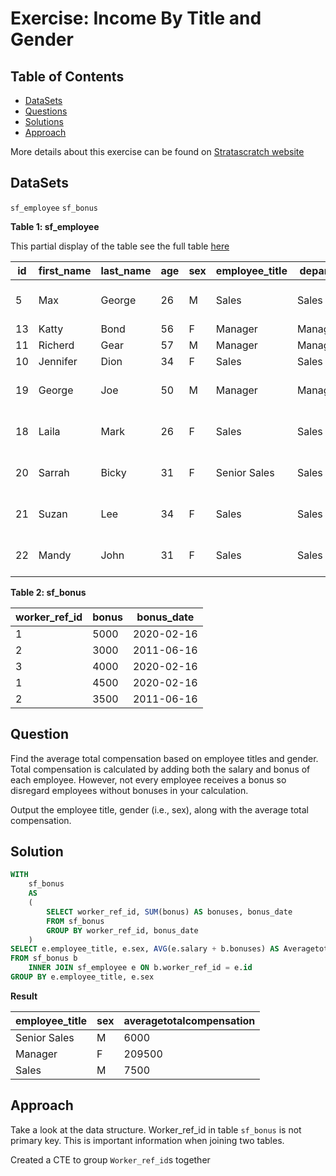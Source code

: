 # Exercise: Income By Title and Gender 

## Table of Contents

- [DataSets](https://github.com/mukaruernest/StratascratchExercises/tree/master/Income%20by%20Title%20and%20Gender#datasets)
- [Questions](https://github.com/mukaruernest/StratascratchExercises/tree/master/Income%20by%20Title%20and%20Gender#question)
- [Solutions](https://github.com/mukaruernest/StratascratchExercises/tree/master/Income%20by%20Title%20and%20Gender#solution)
- [Approach](https://github.com/mukaruernest/StratascratchExercises/tree/master/Income%20by%20Title%20and%20Gender#approach)


More details about this exercise can be found on [Stratascratch website](https://platform.stratascratch.com/coding-question?id=10077&python=)

## DataSets

`sf_employee`
`sf_bonus`

**Table 1: sf_employee**

This partial display of the table see the full table [here](https://platform.stratascratch.com/coding-question/output-preview)

<html><body>
<!--StartFragment-->

id | first_name | last_name | age | sex | employee_title | department | salary | target | email | city | address | manager_id
-- | -- | -- | -- | -- | -- | -- | -- | -- | -- | -- | -- | --
5 | Max | George | 26 | M | Sales | Sales | 1300 | 200 | Max@company.com | California | 2638 Richards Avenue | 1
13 | Katty | Bond | 56 | F | Manager | Management | 150000 | 0 | Katty@company.com | Arizona |   | 1
11 | Richerd | Gear | 57 | M | Manager | Management | 250000 | 0 | Richerd@company.com | Alabama |   | 1
10 | Jennifer | Dion | 34 | F | Sales | Sales | 1000 | 200 | Jennifer@company.com | Alabama |   | 13
19 | George | Joe | 50 | M | Manager | Management | 100000 | 0 | George@company.com | Florida | 1003 Wyatt Street | 1
18 | Laila | Mark | 26 | F | Sales | Sales | 1000 | 200 | Laila@company.com | Florida | 3655 Spirit Drive | 11
20 | Sarrah | Bicky | 31 | F | Senior Sales | Sales | 2000 | 200 | Sarrah@company.com | Florida | 1176 Tyler Avenue | 19
21 | Suzan | Lee | 34 | F | Sales | Sales | 1300 | 200 | Suzan@company.com | Florida | 1275 Monroe Avenue | 19
22 | Mandy | John | 31 | F | Sales | Sales | 1300 | 200 | Mandy@company.com | Florida | 2510 Maryland Avenue | 19

<!--EndFragment-->
</body>
</html>

**Table 2: sf_bonus**

<html><body>
<!--StartFragment-->

worker_ref_id | bonus | bonus_date
-- | -- | --
1 | 5000 | 2020-02-16
2 | 3000 | 2011-06-16
3 | 4000 | 2020-02-16
1 | 4500 | 2020-02-16
2 | 3500 | 2011-06-16

<!--EndFragment-->
</body>
</html>

## Question 

Find the average total compensation based on employee titles and gender. Total compensation is calculated by adding both the salary and bonus of each employee. However, not every employee receives a bonus so disregard employees without bonuses in your calculation. 

Output the employee title, gender (i.e., sex), along with the average total compensation.

## Solution

``` SQL
WITH
    sf_bonus
    AS
    (
        SELECT worker_ref_id, SUM(bonus) AS bonuses, bonus_date
        FROM sf_bonus
        GROUP BY worker_ref_id, bonus_date
    )
SELECT e.employee_title, e.sex, AVG(e.salary + b.bonuses) AS Averagetotalcompensation
FROM sf_bonus b
    INNER JOIN sf_employee e ON b.worker_ref_id = e.id
GROUP BY e.employee_title, e.sex
```

**Result**

<html><body>
<!--StartFragment-->

employee_title | sex | averagetotalcompensation
-- | -- | --
Senior Sales | M | 6000
Manager | F | 209500
Sales | M | 7500

<!--EndFragment-->
</body>
</html>

## Approach

Take a look at the data structure. Worker_ref_id in table `sf_bonus` is not primary key. This is important information when joining two tables.

Created a CTE to group `Worker_ref_id`s together
